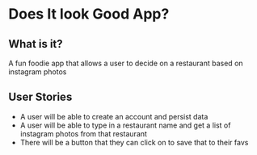 # Does It look Good App?

## What is it?
A fun foodie app that allows a user to decide on a restaurant based on instagram photos

## User Stories
- A user will be able to create an account and persist data
- A user will be able to type in a restaurant name and get a list of instagram photos from that restaurant
- There will be a button that they can click on to save that to their favs
